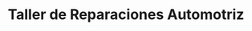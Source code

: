 ---
title: "Taller de Reparaciones Automotriz"
url: /venezuela/taller-de-reparaciones-automotriz/
shop: reparación de automóviles
---